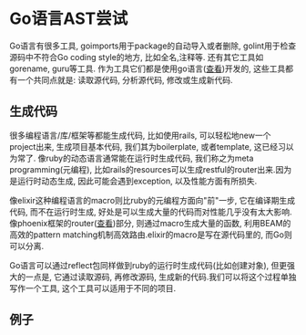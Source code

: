 # Go语言AST尝试

Go语言有很多工具, goimports用于package的自动导入或者删除, golint用于检查源码中不符合Go coding style的地方, 比如全名,注释等. 还有其它工具如gorename, guru等工具. 作为工具它们都是使用go语言([查看](https://github.com/golang/tools/tree/master/cmd))开发的, 这些工具都有一个共同点就是: 读取源代码, 分析源代码, 修改或生成新代码.

## 生成代码

很多编程语言/库/框架等都能生成代码, 比如使用rails, 可以轻松地new一个project出来, 生成项目基本代码, 我们其为boilerplate, 或者template, 这已经习以为常了. 像ruby的动态语言通常能在运行时生成代码, 我们称之为meta programming(元编程), 比如rails的resources可以生成restful的router出来.因为是运行时动态生成, 因此可能会遇到exception, 以及性能方面有所损失.

像elixir这种编程语言的macro则比ruby的元编程方面向"前"一步, 它在编译期生成代码, 而不在运行时生成, 好处是可以生成大量的代码而对性能几乎没有太大影响. 像phoenix框架的router([查看](https://github.com/phoenixframework/phoenix/blob/master/lib/phoenix/router.ex#L375))部分, 则通过macro生成大量的函数, 利用BEAM的高效的pattern matching机制高效路由.elixir的macro是写在源代码里的, 而Go则可以分离.

Go语言可以通过reflect包同样做到ruby的运行时生成代码(比如创建对象), 但更强大的一点是, 它通过读取源码, 再修改源码, 生成新的代码.我们可以将这个过程单独写作一个工具, 这个工具可以适用于不同的项目.


## 例子
